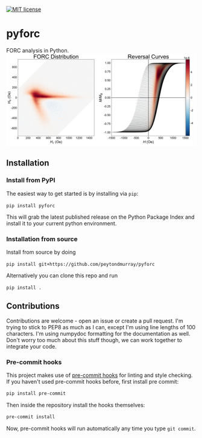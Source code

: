 [![MIT license](https://img.shields.io/badge/License-MIT-blue.svg)](https://lbesson.mit-license.org/)

# pyforc

FORC analysis in Python.
![A FORC distribution plot.](./assets/forc.jpg)

## Installation

### Install from PyPI

The easiest way to get started is by installing via `pip`:

`pip install pyforc`

This will grab the latest published release on the Python Package Index and
install it to your current python environment.

### Installation from source

Install from source by doing

`pip install git+https://github.com/peytondmurray/pyforc`

Alternatively you can clone this repo and run

`pip install .`

## Contributions

Contributions are welcome - open an issue or create a pull request. I'm trying
to stick to PEP8 as much as I can, except I'm using line lengths of 100
characters. I'm using numpydoc formatting for the documentation as well. Don't
worry too much about this stuff though, we can work together to integrate your
code.

### Pre-commit hooks

This project makes use of [pre-commit hooks](https://pre-commit.com/) for
linting and style checking. If you haven't used pre-commit hooks before, first
install pre commit:

```bash
pip install pre-commit
```

Then inside the repository install the hooks themselves:

```bash
pre-commit install
```

Now, pre-commit hooks will run automatically any time you type `git commit`.
